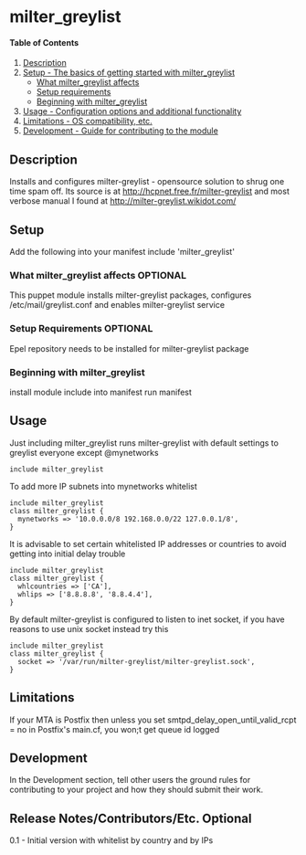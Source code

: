 # milter_greylist

#### Table of Contents

1. [Description](#description)
2. [Setup - The basics of getting started with milter_greylist](#setup)
    * [What milter_greylist affects](#what-milter_greylist-affects)
    * [Setup requirements](#setup-requirements)
    * [Beginning with milter_greylist](#beginning-with-milter_greylist)
3. [Usage - Configuration options and additional functionality](#usage)
4. [Limitations - OS compatibility, etc.](#limitations)
5. [Development - Guide for contributing to the module](#development)

## Description
Installs and configures milter-greylist - opensource solution to shrug one time spam off. Its source is at http://hcpnet.free.fr/milter-greylist and most verbose manual I found at 
http://milter-greylist.wikidot.com/

## Setup
Add the following into your manifest
    include 'milter_greylist'

### What milter_greylist affects **OPTIONAL**
This puppet module installs milter-greylist packages, configures /etc/mail/greylist.conf and enables milter-greylist service

### Setup Requirements **OPTIONAL**
Epel repository needs to be installed for milter-greylist package

### Beginning with milter_greylist

install module
include into manifest
run manifest

## Usage

Just including milter_greylist runs milter-greylist with default settings to greylist everyone except @mynetworks
```
include milter_greylist
```

To add more IP subnets into mynetworks whitelist
```
include milter_greylist
class milter_greylist {
  mynetworks => '10.0.0.0/8 192.168.0.0/22 127.0.0.1/8',
}
```

It is advisable to set certain whitelisted IP addresses or countries to avoid getting into initial delay trouble
```
include milter_greylist
class milter_greylist {
  whlcountries => ['CA'],
  whlips => ['8.8.8.8', '8.8.4.4'],
}
```

By default milter-greylist is configured to listen to inet socket, if you have reasons to use unix socket instead try this
```
include milter_greylist
class milter_greylist {
  socket => '/var/run/milter-greylist/milter-greylist.sock',
}
```

## Limitations

If your MTA is Postfix then unless you set smtpd_delay_open_until_valid_rcpt = no in Postfix's main.cf, you won;t get queue id logged

## Development

In the Development section, tell other users the ground rules for contributing to your project and how they should submit their work.

## Release Notes/Contributors/Etc. **Optional**

0.1 - Initial version with whitelist by country and by IPs
